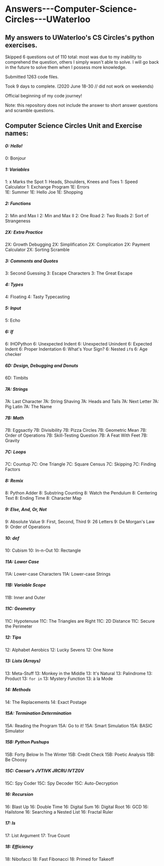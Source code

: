 # Answers---Computer-Science-Circles---UWaterloo
## My answers to UWaterloo's CS Circles's python exercises.

Skipped 6 questions out of 110 total: most was due to my inability to comprehend the question, others I simply wasn't able to solve.
I will go back in the future to solve them when I possess more knowledge.

Submitted 1263 code files.

Took 9 days to complete.
(2020 June 18-30 // did not work on weekends)

Official beginning of my code journey!

Note: this repository does not include the answer to short answer questions and scramble questions.



## Computer Science Circles Unit and Exercise names:

##### 0: Hello!	

0: Bonjour

##### 1: Variables	

1: x Marks the Spot
1: Heads, Shoulders, Knees and Toes
1: Speed Calculator
1: Exchange Program
1E: Errors	
1E: Summer
1E: Hello Joe
1E: Shopping

##### 2: Functions	

2: Min and Max I
2: Min and Max II
2: One Road
2: Two Roads
2: Sort of Strangeness

##### 2X: Extra Practice	

2X: Growth Debugging
2X: Simplification
2X: Complication
2X: Payment Calculator
2X: Sorting Scramble

##### 3: Comments and Quotes	

3: Second Guessing
3: Escape Characters
3: The Great Escape

##### 4: Types	

4: Floating
4: Tasty Typecasting

##### 5: Input	

5: Echo

##### 6: If	

6: IHOPython
6: Unexpected Indent
6: Unexpected Unindent
6: Expected Indent
6: Proper Indentation
6: What's Your Sign?
6: Nested <code>if</code>s
6: Age checker

##### 6D: Design, Debugging and Donuts	

6D: Timbits

##### 7A: Strings	

7A: Last Character
7A: String Shaving
7A: Heads and Tails
7A: Next Letter
7A: Pig Latin
7A: The Name 

##### 7B: Math	

7B: Eggsactly
7B: Divisibility
7B: Pizza Circles
7B: Geometric Mean
7B: Order of Operations
7B: Skill-Testing Question
7B: A Feat With Feet
7B: Gravity

##### 7C: Loops	

7C: Countup
7C: One Triangle
7C: Square Census
7C: Skipping
7C: Finding Factors

##### 8: Remix	

8: Python Adder
8: Substring Counting
8: Watch the Pendulum
8: Centering Text
8: Ending Time
8: Character Map

##### 9: Else, And, Or, Not	

9: Absolute Value
9: First, Second, Third
9: 26 Letters
9: De Morgan's Law
9: Order of Operations

##### 10: def	

10: Cubism
10: In-n-Out
10: Rectangle

##### 11A: Lower Case	

11A: Lower-case Characters
11A: Lower-case Strings

##### 11B: Variable Scope	

11B: Inner and Outer

##### 11C: Geometry

11C: Hypotenuse
11C: The Triangles are Right
11C: 2D Distance
11C: Secure the Perimeter

##### 12: Tips	

12: Alphabet Aerobics
12: Lucky Sevens
12: One None

##### 13: Lists (Arrays)	

13: Meta-Stuff
13: Monkey in the Middle
13: It's Natural
13: Palindrome
13: Product
13: <code>for in</code>
13: Mystery Function
13: à la Mode

##### 14: Methods	

14: The Replacements
14: Exact Postage

##### 15A: Termination Determination	

15A: Reading the Program
15A: Go to it!
15A: Smart Simulation
15A: BASIC Simulator

##### 15B: Python Pushups	

15B: Forty Below In The Winter
15B: Credit Check
15B: Poetic Analysis
15B: Be Choosy

##### 15C: Caesar's JVTIVK JRCRU IVTZGV	

15C: Spy Coder
15C: Spy Decoder
15C: Auto-Decryption

##### 16: Recursion	

16: Blast Up
16: Double Time
16: Digital Sum
16: Digital Root
16: GCD
16: Hailstone
16: Searching a Nested List
16: Fractal Ruler 

##### 17: Is	

17: List Argument 
17: True Count

##### 18: Efficiency	

18: Nibofacci 
18: Fast Fibonacci
18: Primed for Takeoff
